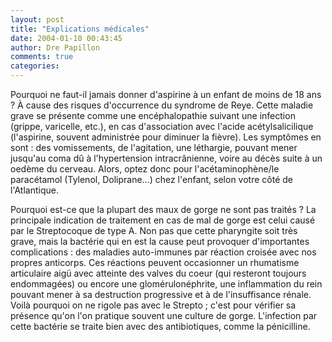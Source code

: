 ```yaml
---
layout: post
title: "Explications médicales"
date: 2004-01-10 00:43:45
author: Dre Papillon
comments: true
categories: 
---
```



Pourquoi ne faut-il jamais donner d'aspirine à un enfant de moins de 18 ans ?  À cause des risques d'occurrence du syndrome de Reye.  Cette maladie grave se présente comme une encéphalopathie suivant une infection (grippe, varicelle, etc.), en cas d'association avec l'acide acétylsalicilique (l'aspirine, souvent administrée pour diminuer la fièvre).  Les symptômes en sont : des vomissements, de l'agitation, une léthargie, pouvant mener jusqu'au coma dû à l'hypertension intracrânienne, voire au décès suite à un oedème du cerveau.  Alors, optez donc pour l'acétaminophène/le paracétamol (Tylenol, Doliprane...) chez l'enfant, selon votre côté de l'Atlantique.

Pourquoi est-ce que la plupart des maux de gorge ne sont pas traités ?  La principale indication de traitement en cas de mal de gorge est celui causé par le Streptocoque de type A.  Non pas que cette pharyngite soit très grave, mais la bactérie qui en est la cause peut provoquer d'importantes complications : des maladies auto-immunes par réaction croisée avec nos propres anticorps.  Ces réactions peuvent occasionner un rhumatisme articulaire aigü avec atteinte des valves du coeur (qui resteront toujours endommagées) ou encore une glomérulonéphrite, une inflammation du rein pouvant mener à sa destruction progressive et à de l'insuffisance rénale.  Voilà pourquoi on ne rigole pas avec le Strepto ; c'est pour vérifier sa présence qu'on l'on pratique souvent une culture de gorge.  L'infection par cette bactérie se traite bien avec des antibiotiques, comme la pénicilline.